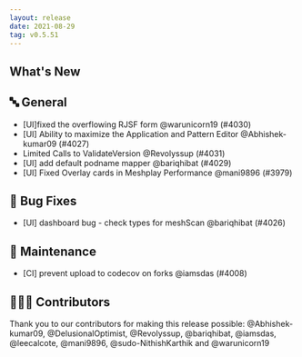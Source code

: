 ```yaml
---
layout: release
date: 2021-08-29
tag: v0.5.51
---
```


## What's New
## 🔤 General
- [UI]fixed the overflowing RJSF form @warunicorn19 (#4030)
- [UI] Ability to maximize the Application and Pattern Editor @Abhishek-kumar09 (#4027)
- Limited Calls to ValidateVersion @Revolyssup (#4031)
- [UI] add default podname mapper @bariqhibat (#4029)
- [UI] Fixed Overlay cards in Meshplay Performance @mani9896 (#3979)

## 🐛 Bug Fixes

- [UI] dashboard bug - check types for meshScan @bariqhibat (#4026)

## 🧰 Maintenance

- [CI] prevent upload to codecov on forks @iamsdas (#4008)

## 👨🏽‍💻 Contributors

Thank you to our contributors for making this release possible:
@Abhishek-kumar09, @DelusionalOptimist, @Revolyssup, @bariqhibat, @iamsdas, @leecalcote, @mani9896, @sudo-NithishKarthik and @warunicorn19
